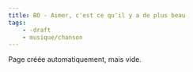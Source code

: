 ```yaml
---
title: BO - Aimer, c'est ce qu'il y a de plus beau
tags:
    - -draft
    - musique/chanson
---
```


Page créée automatiquement, mais vide.
